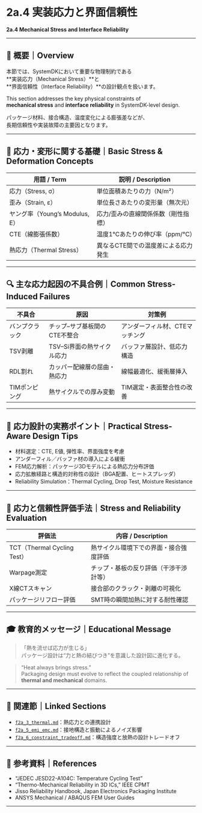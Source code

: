 # 2a.4 実装応力と界面信頼性  
**2a.4 Mechanical Stress and Interface Reliability**

---

## 📘 概要｜Overview

本節では、SystemDKにおいて重要な物理制約である  
**実装応力（Mechanical Stress）**と  
**界面信頼性（Interface Reliability）**の設計観点を扱います。

This section addresses the key physical constraints of  
**mechanical stress** and **interface reliability** in SystemDK-level design.

パッケージ材料、接合構造、温度変化による膨張差などが、  
長期信頼性や実装故障の主要因となります。

---

## 🧱 応力・変形に関する基礎｜Basic Stress & Deformation Concepts

| 用語 / Term | 説明 / Description |
|-------------|--------------------|
| 応力（Stress, σ） | 単位面積あたりの力（N/m²） |
| 歪み（Strain, ε） | 単位長さあたりの変形量（無次元） |
| ヤング率（Young’s Modulus, E） | 応力/歪みの直線関係係数（剛性指標） |
| CTE（線膨張係数） | 温度1℃あたりの伸び率（ppm/°C） |
| 熱応力（Thermal Stress） | 異なるCTE間での温度差による応力発生 |

---

## 🔍 主な応力起因の不具合例｜Common Stress-Induced Failures

| 不具合 | 原因 | 対策例 |
|--------|------|--------|
| バンプクラック | チップ–サブ基板間のCTE不整合 | アンダーフィル材、CTEマッチング |
| TSV剥離 | TSV–Si界面の熱サイクル応力 | バッファ層設計、低応力構造 |
| RDL割れ | カッパー配線層の屈曲・熱応力 | 線幅最適化、緩衝層挿入 |
| TIMポンピング | 熱サイクルでの厚み変動 | TIM選定・表面整合性の改善 |

---

## 🧰 応力設計の実務ポイント｜Practical Stress-Aware Design Tips

- 材料選定：CTE, E値, 弾性率、界面強度を考慮  
- アンダーフィル／バッファ材の導入による緩衝  
- FEM応力解析：パッケージ3Dモデルによる熱応力分布評価  
- 応力拡散経路と構造的対称性の設計（BGA配置、ヒートスプレッダ）  
- Reliability Simulation：Thermal Cycling, Drop Test, Moisture Resistance

---

## 🧪 応力と信頼性評価手法｜Stress and Reliability Evaluation

| 評価法 | 内容 / Description |
|--------|--------------------|
| TCT（Thermal Cycling Test） | 熱サイクル環境下での界面・接合強度評価 |
| Warpage測定 | チップ・基板の反り評価（干渉干渉計等） |
| X線CTスキャン | 接合部のクラック・剥離の可視化 |
| パッケージリフロー評価 | SMT時の瞬間加熱に対する耐性確認 |

---

## 🎓 教育的メッセージ｜Educational Message

> 「熱を流せば応力が生じる」  
> パッケージ設計は“力と熱の結びつき”を意識した設計図に進化する。

> “Heat always brings stress.”  
> Packaging design must evolve to reflect the coupled relationship of **thermal and mechanical** domains.

---

## 🔗 関連節｜Linked Sections

- [`f2a_3_thermal.md`](f2a_3_thermal.md)：熱応力との連携設計
- [`f2a_5_emi_emc.md`](f2a_5_emi_emc.md)：接地構造と振動によるノイズ影響
- [`f2a_6_constraint_tradeoff.md`](f2a_6_constraint_tradeoff.md)：構造強度と放熱の設計トレードオフ

---

## 📎 参考資料｜References

- “JEDEC JESD22-A104C: Temperature Cycling Test”  
- “Thermo-Mechanical Reliability in 3D ICs,” IEEE CPMT  
- Jisso Reliability Handbook, Japan Electronics Packaging Institute  
- ANSYS Mechanical / ABAQUS FEM User Guides

---
